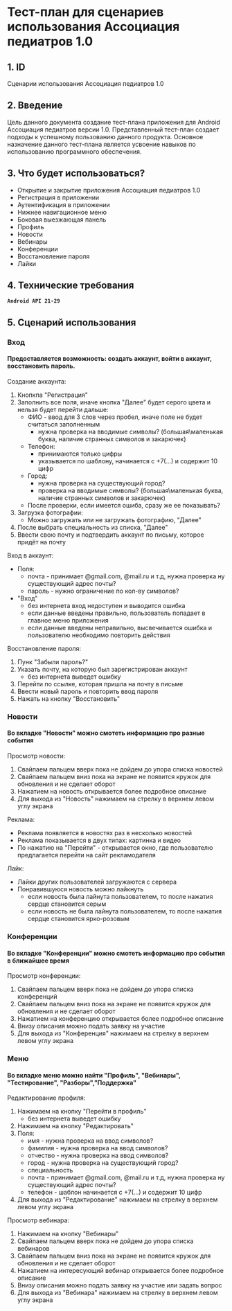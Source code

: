 # Тест-план для сценариев использования Ассоциация педиатров 1.0

## 1. ID
Сценарии использования Ассоциация педиатров 1.0

## 2. Введение
Цель данного документа создание тест-плана приложения для Android Ассоциация педиатров версии 1.0. 
Представленный тест-план создает подходы к успешному пользованию данного продукта. 
Основное назначение данного тест-плана является усвоение навыков по использованию программного обеспечения. 

## 3. Что будет использоваться?
* Открытие и закрытие приложения Ассоциация педиатров 1.0
* Регистрация в приложении
* Аутентификация в приложении
* Нижнее навигационное меню
* Боковая выезжающая панель
* Профиль
* Новости
* Вебинары
* Конференции
* Восстановление пароля
* Лайки

## 4. Технические требования
**`Android API 21-29`**

## 5. Сценарий использования
### Вход
#### Предоставляется возможность: создать аккаунт, войти в аккаунт, восстановить пароль. 
Создание аккаунта:
1. Кнопкпа "Регистрация"
2. Заполнить все поля, иначе кнопка "Далее" будет серого цвета и нельзя будет перейти дальше: 
   - ФИО - ввод для 3 слов через пробел, иначе поле не будет считаться заполненным
     * нужна проверка на вводимые символы? (большая\маленькая буква, наличие странных символов и закарючек)
   - Телефон:
      * принимаются только цифры
      * указывается по шаблону, начинается с +7(...) и содержит 10 цифр
   - Город:
     * нужна проверка на существующий город?
     * проверка на вводимые символы? (большая\маленькая буква, наличие странных символов и закарючек)
   - После проверки, если имеется ошиба, сразу же ее показывать?
3. Загрузка фотографии:
   - Можно загружать или не загружать фотографию, "Далее"
4. После выбрать специальность из списка, "Далее"
5. Ввести свою почту и подтвердить аккаунт по письму, которое придёт на почту

Вход в аккаунт:
- Поля:
   * почта - принимает @gmail.com, @mail.ru и т.д, нужна проверка ну существующий адрес почты?
   * пароль - нужно ограничение по кол-ву символов?
- "Вход"
   * без интернета вход недоступен и выводится ошибка
   * если данные введены правильно, пользователь попадает в главное меню приложения
   * если данные введены неправильно, высвечивается ошибка и пользователю необходимо повторить действия

Восстановление пароля:
1. Пунк "Забыли пароль?"
2. Указать почту, на которую был зарегистрирован аккаунт
   * без интернета выведет ошибку
3. Перейти по ссылке, которая пришла на почту в письме
4. Ввести новый пароль и повторить ввод пароля
5. Нажать на кнопку "Восстановить"

### Новости
#### Во вкладке "Новости" можно смотеть информацию про разные события 
Просмотр новости:
1. Свайпаем пальцем вверх пока не дойдем до упора списка новостей
2. Свайпаем пальцем вниз пока на экране не появится кружок для обновления и не сделает оборот
3. Нажатием на новость открывается более подробное описание
4. Для выхода из "Новость" нажимаем на стрелку в верхнем левом углу экрана

Реклама:
* Реклама появляется в новостях раз в несколько новостей
* Реклама показывается в двух типах: картинка и видео
* По нажатию на "Перейти" - открывается окно, где пользователю предлагается перейти на сайт рекламодателя

Лайк:
* Лайки других пользователей загружаются с сервера
* Понравившуюся новость можно лайкнуть
  - если новость была лайнута пользователем, то после нажатия сердце становится серым
  - если новость не была лайнута пользователем, то после нажатия сердце становится ярко-розовым

### Конференции
#### Во вкладке "Конференции" можно смотеть информацию про события в ближайшее время
Просмотр конференции:
1. Свайпаем пальцем вверх пока не дойдем до упора списка конференций
2. Свайпаем пальцем вниз пока на экране не появится кружок для обновления и не сделает оборот
3. Нажатием на конференцию открывается более подробное описание
4. Внизу описания можно подать заявку на участие
5. Для выхода из "Конференция" нажимаем на стрелку в верхнем левом углу экрана

### Меню
#### Во вкладке меню можно найти "Профиль", "Вебинары", "Тестирование", "Разборы","Поддержка"
Редактирование профиля:
1. Нажимаем на кнопку "Перейти в профиль"
   * без интернета выведет ошибку
2. Нажимаем на кнопку "Редактировать"
3. Поля:
   * имя - нужна проверка на ввод символов?
   * фамилия - нужна проверка на ввод символов?
   * отчество - нужна проверка на ввод символов?
   * город - нужна проверка на существующий город?
   * специальность
   * почта - принимает @gmail.com, @mail.ru и т.д, нужна проверка ну существующий адрес почты?
   * телефон - шаблон начинается с +7(...) и содержит 10 цифр
4. Для выхода из "Редактирование" нажимаем на стрелку в верхнем левом углу экрана

Просмотр вебинара:
1. Нажимаем на кнопку "Вебинары"
2. Свайпаем пальцем вверх пока не дойдем до упора списка вебинаров
3. Свайпаем пальцем вниз пока на экране не появится кружок для обновления и не сделает оборот
4. Нажатием на интересующий вебинар открывается более подробное описание
5. Внизу описания можно подать заявку на участие или задать вопрос
6. Для выхода из "Вебинара" нажимаем на стрелку в верхнем левом углу экрана 
